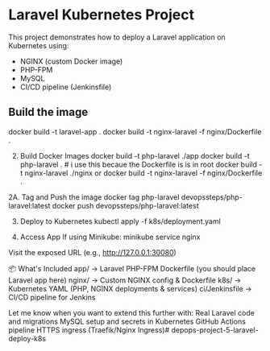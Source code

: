 # Laravel Kubernetes Project

This project demonstrates how to deploy a Laravel application on Kubernetes using:
- NGINX (custom Docker image)
- PHP-FPM
- MySQL
- CI/CD pipeline (Jenkinsfile)


Build the image
----------------
docker build -t laravel-app .
docker build -t nginx-laravel -f nginx/Dockerfile .



2. Build Docker Images
docker build -t php-laravel ./app
docker build -t php-laravel .           # i use this becaue the Dockerfile is is in root
docker build -t nginx-laravel ./nginx
or
docker build -t nginx-laravel -f nginx/Dockerfile .

2A. Tag and Push the image
docker tag php-laravel devopssteps/php-laravel:latest
docker push devopssteps/php-laravel:latest

3. Deploy to Kubernetes
kubectl apply -f k8s/deployment.yaml

4. Access App
If using Minikube:
minikube service nginx

Visit the exposed URL (e.g., http://127.0.0.1:30080)

📦 What's Included
app/ → Laravel PHP-FPM Dockerfile (you should place Laravel app here)
nginx/ → Custom NGINX config & Dockerfile
k8s/ → Kubernetes YAML (PHP, NGINX deployments & services)
ci/Jenkinsfile → CI/CD pipeline for Jenkins

Let me know when you want to extend this further with:
Real Laravel code and migrations
MySQL setup and secrets in Kubernetes
GitHub Actions pipeline
HTTPS ingress (Traefik/Nginx Ingress)# depops-project-5-laravel-deploy-k8s
